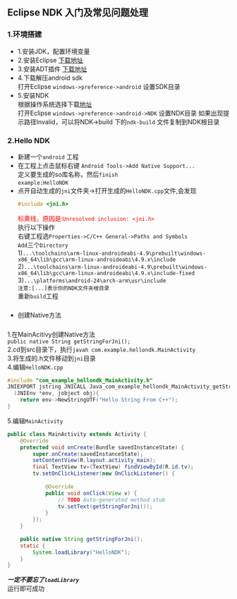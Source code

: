 ## Eclipse NDK 入门及常见问题处理
### 1.环境搭建
- 1.安装JDK，配置环境变量
- 2.安装Eclipse [下载地址](https://www.eclipse.org/downloads/eclipse-packages/)
- 3.安装ADT插件 [下载地址](https://pan.baidu.com/s/1hs4AsZi)
- 4.下载解压android sdk </br>
    打开Eclipse ``windows->preference->android`` 设置SDK目录
- 5.安装NDK </br>
  根据操作系统选择下载[地址](http://mirrors.zzu.edu.cn/android/repository/)</br>
    打开Eclipse ``windows->preference->android->NDK`` 设置NDK目录
    如果出现提示路径Invalid，可以将NDK->build 下的``ndk-build`` 文件复制到NDK根目录
### 2.Hello NDK
* 新建一个`android` 工程
* 在工程上点击鼠标右键 `Android Tools->Add Native Support...`</br>
  定义要生成的so库名称，然后`finish`</br>
  `example:HelloNDK`
* 点开自动生成的`jni`文件夹->打开生成的`HelloNDK.cpp`文件,会发现
  ```cpp
  #include <jni.h>
  ```
  <font color=red>标黄线，原因是:`Unresolved inclusion: <jni.h>`</font></br>
  执行以下操作</br>
  右键工程选`Properties->C/C++ General->Paths and Symbols`</br>
  `Add`三个`Directory`</br>
  1)`...\toolchains\arm-linux-androideabi-4.9\prebuilt\windows-x86_64\lib\gcc\arm-linux-androideabi\4.9.x\include`</br>
  2)`...\toolchains\arm-linux-androideabi-4.9\prebuilt\windows-x86_64\lib\gcc\arm-linux-androideabi\4.9.x\include-fixed`</br>
  3)`...\platforms\android-24\arch-arm\usr\include`</br>
  `注意:[...]表示你的NDK文件夹根目录`</br>
  重新`build`工程
#####
* 创建Native方法
#####
   1.在MainAcitivy创建Native方法</br>
    `public native String getStringForJni();`</br>
    2.cd到src目录下，执行`javah com.example.hellondk.MainActivity`</br>
    3.将生成的.h文件移动到`jni`目录</br>
    4.编辑`HelloNDK.cpp`
```cpp
#include "com_example_hellondk_MainActivity.h"
JNIEXPORT jstring JNICALL Java_com_example_hellondk_MainActivity_getStringForJni
  (JNIEnv *env, jobject obj){
	return env->NewStringUTF("Hello String From C++");
}
```
5.编辑`MainActivity`
```java
public class MainActivity extends Activity {
	@Override
	protected void onCreate(Bundle savedInstanceState) {
		super.onCreate(savedInstanceState);
		setContentView(R.layout.activity_main);
		final TextView tv=(TextView) findViewById(R.id.tv);
		tv.setOnClickListener(new OnClickListener() {
			
			@Override
			public void onClick(View v) {
				// TODO Auto-generated method stub
				tv.setText(getStringForJni());
			}
		});
	}
	
	public native String getStringForJni();
	static {
		System.loadLibrary("HelloNDK");
	}
}

```
***一定不要忘了`loadLibrary`***</br>
运行即可成功
    
